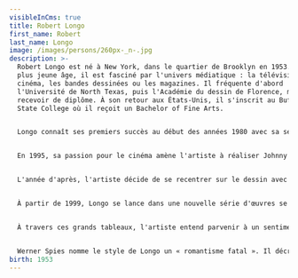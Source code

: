 ```yaml
---
visibleInCms: true
title: Robert Longo
first_name: Robert
last_name: Longo
image: /images/persons/260px-_n-.jpg
description: >-
  Robert Longo est né à New York, dans le quartier de Brooklyn en 1953. Dès le
  plus jeune âge, il est fasciné par l'univers médiatique : la télévision, le
  cinéma, les bandes dessinées ou les magazines. Il fréquente d'abord
  l'Université de North Texas, puis l'Académie du dessin de Florence, mais sans
  recevoir de diplôme. À son retour aux États-Unis, il s'inscrit au Buffalo
  State College où il reçoit un Bachelor of Fine Arts.


  Longo connaît ses premiers succès au début des années 1980 avec sa série Men in the Cities, grands dessins au fusain représentant des hommes et des femmes sur fond immaculé, vêtus sobrement de blanc et de noir, adoptant des positions contraintes, contorsionnées. Par la suite, ses œuvres prennent un tournant plus sculptural tels Sword of the Pig ou Combines.


  En 1995, sa passion pour le cinéma amène l'artiste à réaliser Johnny Mnemonic, un film de genre cyberpunk.


  L'année d'après, l'artiste décide de se recentrer sur le dessin avec la série Magellan, soit trois cent soixante-six esquisses en noir et blanc, une pour chaque jour de l'année.


  À partir de 1999, Longo se lance dans une nouvelle série d'œuvres se focalisant sur deux grands thèmes. Ce sont des terrifiants dessins de vagues déferlantes, d'explosions atomiques, des planètes ou des requins blancs, tous motifs saisissant l'effroyable beauté des forces de la nature, que contrebalancent des fleurs rouge sang et des visages d'enfants endormis.


  À travers ces grands tableaux, l'artiste entend parvenir à un sentiment « d'immensité de l'intime ». Il réalise aussi des dessins représentant les attaques du 11 septembre 2001 au World Trade Center.


  Werner Spies nomme le style de Longo un « romantisme fatal ». Il décrit ses dernières œuvres ainsi : « Il n'y a rien dans les travaux plus récents de Longo, qui fasse signe au-delà d'une mélancolie abyssale. Tout au plus on pourrait parler d'un renversement de l'horreur dans un sublime absolument efficace. Car ce que nous voyons, les flots tourbillonnants qui engloutissent toutes choses ou les champignons atomiques en pleine efflorescence, déroulant sur des scènes diverses les variations toujours renouvelées d'un spectacle mortel, tout cela, ce sont littéralement des tableaux d'apocalypse, des images auxquelles plus aucune ne saurait succéder. »
birth: 1953
---
```


